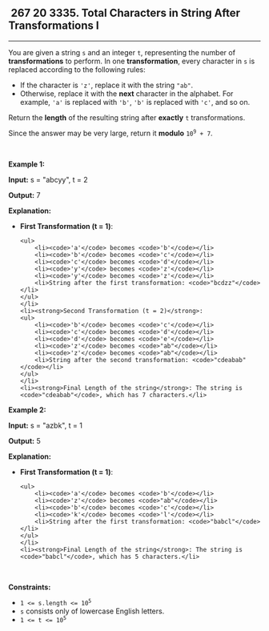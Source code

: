 <h2> 267 20
3335. Total Characters in String After Transformations I</h2><hr><div><p>You are given a string <code>s</code> and an integer <code>t</code>, representing the number of <strong>transformations</strong> to perform. In one <strong>transformation</strong>, every character in <code>s</code> is replaced according to the following rules:</p>

<ul>
	<li>If the character is <code>'z'</code>, replace it with the string <code>"ab"</code>.</li>
	<li>Otherwise, replace it with the <strong>next</strong> character in the alphabet. For example, <code>'a'</code> is replaced with <code>'b'</code>, <code>'b'</code> is replaced with <code>'c'</code>, and so on.</li>
</ul>

<p>Return the <strong>length</strong> of the resulting string after <strong>exactly</strong> <code>t</code> transformations.</p>

<p>Since the answer may be very large, return it <strong>modulo</strong><!-- notionvc: eb142f2b-b818-4064-8be5-e5a36b07557a --> <code>10<sup>9</sup> + 7</code>.</p>

<p>&nbsp;</p>
<p><strong class="example">Example 1:</strong></p>

<div class="example-block">
<p><strong>Input:</strong> <span class="example-io">s = "abcyy", t = 2</span></p>

<p><strong>Output:</strong> <span class="example-io">7</span></p>

<p><strong>Explanation:</strong></p>

<ul>
	<li><strong>First Transformation (t = 1)</strong>:

	<ul>
		<li><code>'a'</code> becomes <code>'b'</code></li>
		<li><code>'b'</code> becomes <code>'c'</code></li>
		<li><code>'c'</code> becomes <code>'d'</code></li>
		<li><code>'y'</code> becomes <code>'z'</code></li>
		<li><code>'y'</code> becomes <code>'z'</code></li>
		<li>String after the first transformation: <code>"bcdzz"</code></li>
	</ul>
	</li>
	<li><strong>Second Transformation (t = 2)</strong>:
	<ul>
		<li><code>'b'</code> becomes <code>'c'</code></li>
		<li><code>'c'</code> becomes <code>'d'</code></li>
		<li><code>'d'</code> becomes <code>'e'</code></li>
		<li><code>'z'</code> becomes <code>"ab"</code></li>
		<li><code>'z'</code> becomes <code>"ab"</code></li>
		<li>String after the second transformation: <code>"cdeabab"</code></li>
	</ul>
	</li>
	<li><strong>Final Length of the string</strong>: The string is <code>"cdeabab"</code>, which has 7 characters.</li>
</ul>
</div>

<p><strong class="example">Example 2:</strong></p>

<div class="example-block">
<p><strong>Input:</strong> <span class="example-io">s = "azbk", t = 1</span></p>

<p><strong>Output:</strong> <span class="example-io">5</span></p>

<p><strong>Explanation:</strong></p>

<ul>
	<li><strong>First Transformation (t = 1)</strong>:

	<ul>
		<li><code>'a'</code> becomes <code>'b'</code></li>
		<li><code>'z'</code> becomes <code>"ab"</code></li>
		<li><code>'b'</code> becomes <code>'c'</code></li>
		<li><code>'k'</code> becomes <code>'l'</code></li>
		<li>String after the first transformation: <code>"babcl"</code></li>
	</ul>
	</li>
	<li><strong>Final Length of the string</strong>: The string is <code>"babcl"</code>, which has 5 characters.</li>
</ul>
</div>

<p>&nbsp;</p>
<p><strong>Constraints:</strong></p>

<ul>
	<li><code>1 &lt;= s.length &lt;= 10<sup>5</sup></code></li>
	<li><code>s</code> consists only of lowercase English letters.</li>
	<li><code>1 &lt;= t &lt;= 10<sup>5</sup></code></li>
</ul>
</div>